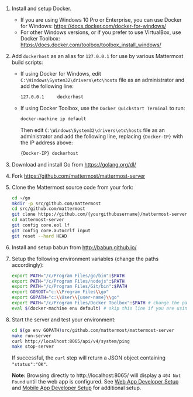 1. Install and setup Docker.

    * If you are using Windows 10 Pro or Enterprise, you can use Docker for Windows: https://docs.docker.com/docker-for-windows/
    * For other Windows versions, or if you prefer to use VirtualBox, use Docker Toolbox: https://docs.docker.com/toolbox/toolbox_install_windows/

2. Add `dockerhost` as an alias for `127.0.0.1` for use by various Mattermost build scripts:

    * If using Docker for Windows, edit `C:\Windows\System32\drivers\etc\hosts` file as an administrator and add the following line:

        ```sh
        127.0.0.1     dockerhost
        ```

    * If using Docker Toolbox, use the `Docker Quickstart Terminal` to run:

        ```txt
        docker-machine ip default
        ```

        Then edit `C:\Windows\System32\drivers\etc\hosts` file as an administrator and add the following line, replacing `{Docker-IP}` with the IP address above:

        ```txt
        {Docker-IP} dockerhost
        ```

3. Download and install Go from https://golang.org/dl/

4. Fork https://github.com/mattermost/mattermost-server

5. Clone the Mattermost source code from your fork:

    ```sh
    cd ~/go
    mkdir -p src/github.com/mattermost
    cd src/github.com/mattermost
    git clone https://github.com/{yourgithubusername}/mattermost-server.git
    cd mattermost-server
    git config core.eol lf
    git config core.autocrlf input
    git reset --hard HEAD
    ```

6. Install and setup babun from http://babun.github.io/

7. Setup the following environment variables (change the paths accordingly):

    ```sh
    export PATH="/c/Program Files/go/bin":$PATH
    export PATH="/c/Program Files/nodejs":$PATH
    export PATH="/c/Program Files/Git/bin":$PATH
    export GOROOT="c:\\Program Files\\go"
    export GOPATH="c:\\User\\{user-name}\\go"
    export PATH="/c/Program Files/Docker Toolbox":$PATH # change the path accordingly if you are using Docker for Windows
    eval $(docker-machine env default) # skip this line if you are using Docker for Windows
    ```

8. Start the server and test your environment:

    ```sh
    cd $(go env GOPATH)src/github.com/mattermost/mattermost-server
    make run-server
    curl http://localhost:8065/api/v4/system/ping
    make stop-server
    ```

    If successful, the `curl` step will return a JSON object containing `"status":"OK"`.

    **Note:** Browsing directly to http://localhost:8065/ will display a `404 Not Found` until the web app is configured. See [Web App Developer Setup](https://developers.mattermost.com/contribute/webapp/developer-setup/) and [Mobile App Developer Setup](https://developers.mattermost.com/contribute/mobile/developer-setup/) for additional setup.
